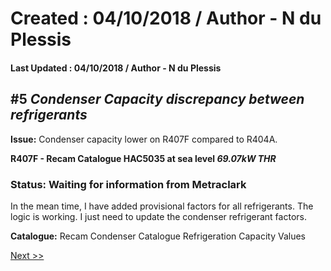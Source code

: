# Created : 04/10/2018 / Author - N du Plessis
#### Last Updated : 04/10/2018 / Author - N du Plessis

##  #5 **_Condenser Capacity discrepancy between refrigerants_**

**Issue:** Condenser capacity lower on R407F compared to R404A.

**R407F - Recam Catalogue HAC5035 at sea level _69.07kW THR_**


### Status: Waiting for information from Metraclark
In the mean time, I have added provisional factors for all refrigerants.
The logic is working.
I just need to update the condenser refrigerant factors.



**Catalogue:** Recam Condenser Catalogue Refrigeration Capacity Values


[Next >>](https://github.com/bru32/MetSelect-SNAG-List/blob/master/SNAG_6.md)
